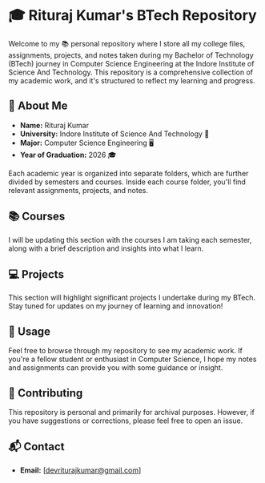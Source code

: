 # 🎓 Rituraj Kumar's BTech Repository

Welcome to my 📚 personal repository where I store all my college files, assignments, projects, and notes taken during my Bachelor of Technology (BTech) journey in Computer Science Engineering at the Indore Institute of Science And Technology. This repository is a comprehensive collection of my academic work, and it's structured to reflect my learning and progress.

## 👤 About Me

- **Name:** Rituraj Kumar
- **University:** Indore Institute of Science And Technology 🏫
- **Major:** Computer Science Engineering 🖥️
- **Year of Graduation:** 2026 🎓


Each academic year is organized into separate folders, which are further divided by semesters and courses. Inside each course folder, you'll find relevant assignments, projects, and notes.

## 📚 Courses

I will be updating this section with the courses I am taking each semester, along with a brief description and insights into what I learn.

## 💻 Projects

This section will highlight significant projects I undertake during my BTech. Stay tuned for updates on my journey of learning and innovation!

## 📝 Usage

Feel free to browse through my repository to see my academic work. If you're a fellow student or enthusiast in Computer Science, I hope my notes and assignments can provide you with some guidance or insight.

## 🤝 Contributing

This repository is personal and primarily for archival purposes. However, if you have suggestions or corrections, please feel free to open an issue.

## 📬 Contact

- **Email:** [devriturajkumar@gmail.com]

